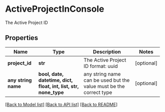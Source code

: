 # ActiveProjectInConsole

The Active Project ID

## Properties
Name | Type | Description | Notes
------------ | ------------- | ------------- | -------------
**project_id** | **str** | The Active Project ID  format: uuid | [optional] 
**any string name** | **bool, date, datetime, dict, float, int, list, str, none_type** | any string name can be used but the value must be the correct type | [optional]

[[Back to Model list]](../README.md#documentation-for-models) [[Back to API list]](../README.md#documentation-for-api-endpoints) [[Back to README]](../README.md)


